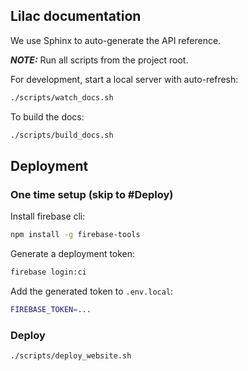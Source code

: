 ## Lilac documentation

We use Sphinx to auto-generate the API reference.

**_NOTE:_** Run all scripts from the project root.

For development, start a local server with auto-refresh:

```bash
./scripts/watch_docs.sh
```

To build the docs:

```bash
./scripts/build_docs.sh
```

## Deployment

### One time setup (skip to #Deploy)

Install firebase cli:

```bash
npm install -g firebase-tools
```

Generate a deployment token:

```bash
firebase login:ci
```

Add the generated token to `.env.local`:

```bash
FIREBASE_TOKEN=...
```

### Deploy

```bash
./scripts/deploy_website.sh
```

